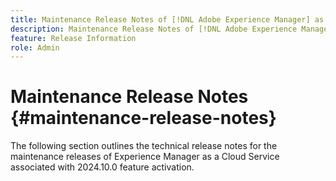 ```yaml
---
title: Maintenance Release Notes of [!DNL Adobe Experience Manager] as a Cloud Service associated with 2024.10.0 feature activation.
description: Maintenance Release Notes of [!DNL Adobe Experience Manager] as a Cloud Service associated with 2024.10.0 feature activation.
feature: Release Information
role: Admin
---
```

# Maintenance Release Notes {#maintenance-release-notes}

The following section outlines the technical release notes for the maintenance releases of Experience Manager as a Cloud Service associated with 2024.10.0 feature activation.
